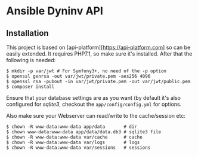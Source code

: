Ansible Dyninv API
==================

## Installation

This project is based on [api-platform][https://api-platform.com] so can be easily extended. It requires PHP7.1, so make sure it's installed.
After that the following is needed:

```
$ mkdir -p var/jwt # For Symfony3+, no need of the -p option
$ openssl genrsa -out var/jwt/private.pem -aes256 4096
$ openssl rsa -pubout -in var/jwt/private.pem -out var/jwt/public.pem
$ composer install
```

Ensure that your database settings are as you want (by default it's also configured for _sqlite3_, checkout the `app/config/config.yml` for options.

Also make sure your Webserver can read/write to the cache/session etc:

```
$ chown -R www-data:www-data app/data       # dir
$ chown www-data:www-data app/data/data.db3 # sqlite3 file
$ chown -R www-data:www-data var/cache      # cache
$ chown -R www-data:www-data var/logs       # logs
$ chown -R www-data:www-data var/sessions   # sessions
```
